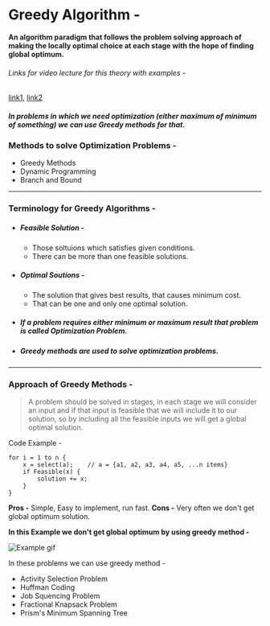 # Greedy Algorithm - 
**An algorithm paradigm that follows the problem solving approach of making the locally optimal choice at each stage with the hope of finding global optimum.**
###### Links for video lecture for this theory with examples - 
[link1](https://youtu.be/ARvQcqJ_-NY), [link2](https://youtu.be/HzeK7g8cD0Y)
##### In problems in which we need optimization (either maximum of minimum of something) we can use Greedy methods for that.
### Methods to solve Optimization Problems - 
* Greedy Methods
* Dynamic Programming
* Branch and Bound
---
### Terminology for Greedy Algorithms - 
* ##### Feasible Solution - 
    * Those soltuions which satisfies given conditions.
    * There can be more than one feasible solutions.
* ##### Optimal Soutions - 
    * The solution that gives best results, that causes minimum cost.
    * That can be one and only one optimal solution.
* ##### If a problem requires either minimum or maximum result that problem is called **Optimization Problem**.
* ##### Greedy methods are used to solve optimization problems.
---
### Approach of Greedy Methods - 
>
> A problem should be solved in stages, in each stage we will consider an input and if that input is feasible that we will include it to our solution, so by including all the feasible inputs we will get a global optimal solution.

Code Example - 
``` 
for i = 1 to n {
    x = select(a);    // a = {a1, a2, a3, a4, a5, ...n items}
    if Feasible(x) {
        solution += x;
    }
}
```

**Pros -**
Simple, Easy to implement, run fast.
**Cons -**
Very often we don't get global optimum solution.  

**In this Example we don't get global optimum by using greedy method -**     


![Example gif](https://d18l82el6cdm1i.cloudfront.net/uploads/xlck8z42EM-greedy-search-path-example.gif)

In these problems we can use greedy method - 
* Activity Selection Problem
* Huffman Coding
* Job Squencing Problem
* Fractional Knapsack Problem
* Prism's Minimum Spanning Tree